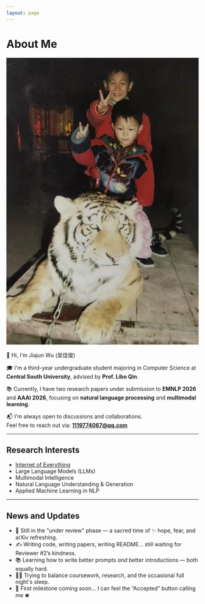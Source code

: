 ```yaml
---
layout: page
---
```


# About Me

<img src="/images/with_tiger.jpg" class="floatpic">

👋 Hi, I'm Jiajun Wu (吴佳俊)

🎓 I'm a third-year undergraduate student majoring in Computer Science at **Central South University**, advised by **Prof. Libo Qin**.

📚 Currently, I have two research papers under submission to **EMNLP 2026** and **AAAI 2026**, focusing on **natural language processing** and **multimodal learning**.

📬 I'm always open to discussions and collaborations.  
Feel free to reach out via: **1119774067@qq.com**

---

## Research Interests

- [Internet of Everything](https://scholar.google.com/citations?view_op=search_authors&hl=zh-CN&mauthors=label:internet_of_everything)
- Large Language Models (LLMs)
- Multimodal Intelligence
- Natural Language Understanding & Generation
- Applied Machine Learning in NLP

---

## News and Updates

- 🧪 Still in the "under review" phase — a sacred time of ✨ hope, fear, and arXiv refreshing.
- ✍️ Writing code, writing papers, writing README... still waiting for Reviewer #2’s kindness.
- 📚 Learning how to write better prompts *and* better introductions — both equally hard.
- 🧑‍🔬 Trying to balance coursework, research, and the occasional full night's sleep.
- 🚀 First milestone coming soon… I can feel the “Accepted” button calling me 🛎️

<br>

